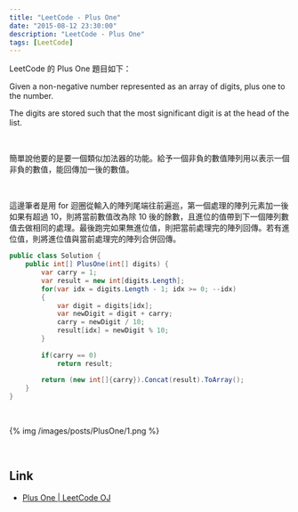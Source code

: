 ```yaml
---
title: "LeetCode - Plus One"
date: "2015-08-12 23:30:00"
description: "LeetCode - Plus One"
tags: [LeetCode]
---
```



LeetCode 的 Plus One 題目如下：  

Given a non-negative number represented as an array of digits, plus one to the number.  

The digits are stored such that the most significant digit is at the head of the list.  

<!-- More -->

<br/>


簡單說他要的是要一個類似加法器的功能。給予一個非負的數值陣列用以表示一個非負的數值，能回傳加一後的數值。  

<br/>


這邊筆者是用 for 迴圈從輸入的陣列尾端往前遍巡，第一個處理的陣列元素加一後如果有超過 10，則將當前數值改為除 10 後的餘數，且進位的值帶到下一個陣列數值去做相同的處理。最後跑完如果無進位值，則把當前處理完的陣列回傳。若有進位值，則將進位值與當前處理完的陣列合併回傳。  

```c#
public class Solution {
    public int[] PlusOne(int[] digits) {
        var carry = 1;
        var result = new int[digits.Length];
        for(var idx = digits.Length - 1; idx >= 0; --idx)
        {
            var digit = digits[idx];
            var newDigit = digit + carry;
            carry = newDigit / 10;
            result[idx] = newDigit % 10;
        }
        
        if(carry == 0)
            return result;
            
        return (new int[]{carry}).Concat(result).ToArray();
    }
}
```

<br/>


{% img /images/posts/PlusOne/1.png %}

<br/>

Link
----
* [Plus One | LeetCode OJ](https://leetcode.com/problems/plus-one/)
